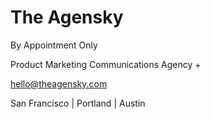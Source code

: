 # The Agensky

By Appointment Only



Product
Marketing
Communications
Agency
+



hello@theagensky.com



San Francisco | Portland | Austin

